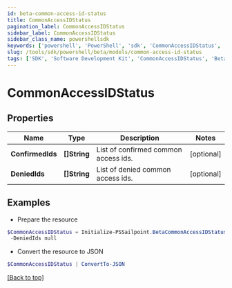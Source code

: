 ```yaml
---
id: beta-common-access-id-status
title: CommonAccessIDStatus
pagination_label: CommonAccessIDStatus
sidebar_label: CommonAccessIDStatus
sidebar_class_name: powershellsdk
keywords: ['powershell', 'PowerShell', 'sdk', 'CommonAccessIDStatus', 'BetaCommonAccessIDStatus'] 
slug: /tools/sdk/powershell/beta/models/common-access-id-status
tags: ['SDK', 'Software Development Kit', 'CommonAccessIDStatus', 'BetaCommonAccessIDStatus']
---
```



# CommonAccessIDStatus

## Properties

Name | Type | Description | Notes
------------ | ------------- | ------------- | -------------
**ConfirmedIds** | **[]String** | List of confirmed common access ids. | [optional] 
**DeniedIds** | **[]String** | List of denied common access ids. | [optional] 

## Examples

- Prepare the resource
```powershell
$CommonAccessIDStatus = Initialize-PSSailpoint.BetaCommonAccessIDStatus  -ConfirmedIds null `
 -DeniedIds null
```

- Convert the resource to JSON
```powershell
$CommonAccessIDStatus | ConvertTo-JSON
```


[[Back to top]](#) 

